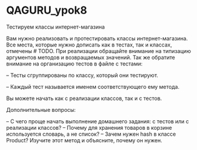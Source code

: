 # QAGURU_ypok8

Тестируем классы интернет-магазина


Вам нужно реализовать и протестировать классы интернет-магазина. Все места, которые нужно дописать как в тестах, так и классах, отмечены # TODO.
При реализации обращайте внимание на типизацию аргументов методов и возвращаемых значений. Так же обратите внимание на организацию тестов в файле с тестами:

– Тесты сгруппированы по классу, который они тестируют.

– Каждый тест называется именем соответствующего ему метода.

Вы можете начать как с реализации классов, так и с тестов.


Дополнительные вопросы:

– С чего проще начать выполнение домашнего задания: с тестов или с реализации классов?
– Почему для хранения товаров в корзине используется словарь, а не список?
– Зачем нужен hash в классе Product? Изучите этот метод и объясните, почему он нужен.
